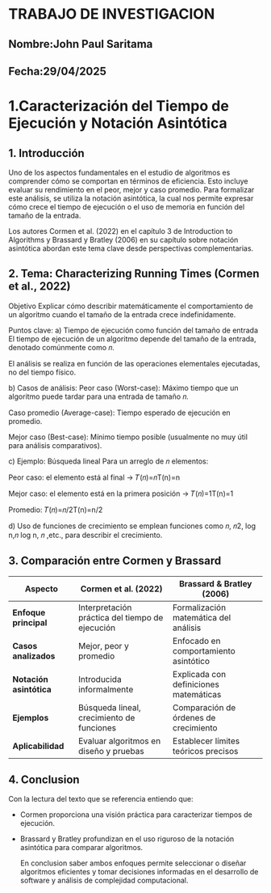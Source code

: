 
# TRABAJO DE INVESTIGACION

## Nombre:John Paul Saritama

## Fecha:29/04/2025


# 1.Caracterización del Tiempo de Ejecución y Notación Asintótica
## 1. Introducción
Uno de los aspectos fundamentales en el estudio de algoritmos es comprender cómo se comportan en términos de eficiencia. Esto incluye evaluar su rendimiento en el peor, mejor y caso promedio. Para formalizar este análisis, se utiliza la notación asintótica, la cual nos permite expresar cómo crece el tiempo de ejecución o el uso de memoria en función del tamaño de la entrada.

Los autores Cormen et al. (2022) en el capítulo 3 de Introduction to Algorithms y Brassard y Bratley (2006) en su capítulo sobre notación asintótica abordan este tema clave desde perspectivas complementarias.

## 2. Tema: Characterizing Running Times (Cormen et al., 2022)
Objetivo
Explicar cómo describir matemáticamente el comportamiento de un algoritmo cuando el tamaño de la entrada crece indefinidamente.

Puntos clave:
a) Tiempo de ejecución como función del tamaño de entrada
El tiempo de ejecución de un algoritmo depende del tamaño de la entrada, denotado comúnmente como 𝑛.

El análisis se realiza en función de las operaciones elementales ejecutadas, no del tiempo físico.

b) Casos de análisis:
Peor caso (Worst-case): Máximo tiempo que un algoritmo puede tardar para una entrada de tamaño 𝑛.

Caso promedio (Average-case): Tiempo esperado de ejecución en promedio.

Mejor caso (Best-case): Mínimo tiempo posible (usualmente no muy útil para análisis comparativos).

c) Ejemplo: Búsqueda lineal
Para un arreglo de 𝑛 elementos:

Peor caso: el elemento está al final → 𝑇(𝑛)=𝑛T(n)=n

Mejor caso: el elemento está en la primera posición → 𝑇(𝑛)=1T(n)=1

Promedio: 𝑇(𝑛)=𝑛/2T(n)=n/2

d) Uso de funciones de crecimiento se emplean funciones como 𝑛, 𝑛2, 
log n,𝑛 log n, 𝑛 ,etc., para describir el crecimiento.

## 3. Comparación entre Cormen y Brassard

| **Aspecto**              | **Cormen et al. (2022)**                            | **Brassard & Bratley (2006)**               |
|--------------------------|-----------------------------------------------------|----------------------------------------------|
| **Enfoque principal**    | Interpretación práctica del tiempo de ejecución     | Formalización matemática del análisis         |
| **Casos analizados**     | Mejor, peor y promedio                              | Enfocado en comportamiento asintótico         |
| **Notación asintótica**  | Introducida informalmente                           | Explicada con definiciones matemáticas        |
| **Ejemplos**             | Búsqueda lineal, crecimiento de funciones           | Comparación de órdenes de crecimiento         |
| **Aplicabilidad**        | Evaluar algoritmos en diseño y pruebas              | Establecer límites teóricos precisos          |

## 4. Conclusion
Con la lectura del texto que se referencia entiendo que:

- Cormen proporciona una visión práctica para caracterizar tiempos de ejecución.

- Brassard y Bratley profundizan en el uso riguroso de la notación asintótica para comparar algoritmos.

  En conclusion saber ambos enfoques permite seleccionar o diseñar algoritmos eficientes y tomar decisiones informadas en el desarrollo de software y análisis de complejidad computacional.
